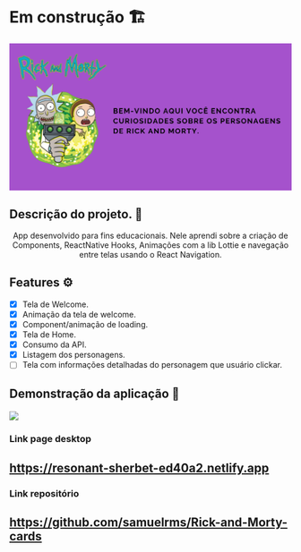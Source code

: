 # Em construção 🏗
<img align="center" src="banner.png">

## Descrição do projeto. 📝
<p align="center">App desenvolvido para fins educacionais. Nele aprendi sobre a criação de Components, ReactNative Hooks, Animações com a lib Lottie e navegação entre telas usando o React Navigation.</p>

## Features ⚙ 
- [x] Tela de Welcome.
- [x] Animação da tela de welcome.
- [x] Component/animação de loading.
- [x] Tela de Home.
- [x] Consumo da API.
- [x] Listagem dos personagens.
- [ ] Tela com informações detalhadas do personagem que usuário clickar.

## Demonstração da aplicação 🤳

<img align="center" src="demogif.gif">

### Link page desktop

## https://resonant-sherbet-ed40a2.netlify.app

### Link repositório

## https://github.com/samuelrms/Rick-and-Morty-cards
